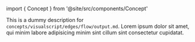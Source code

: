 import { Concept } from '@site/src/components/Concept'

<Concept
  title    = "edges/flow/output"
  kind     = "Core"
  category = "Visualscript"
  block    = {true}>
This is a dummy description for `concepts/visualscript/edges/flow/output.md`.
Lorem ipsum dolor sit amet, qui minim labore adipisicing minim sint cillum sint consectetur cupidatat.
</Concept>


